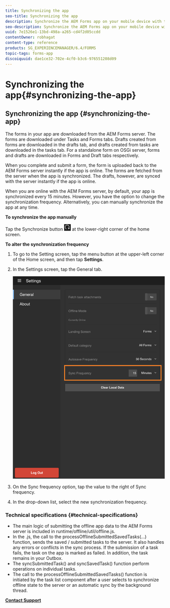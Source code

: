 ```yaml
---
title: Synchronizing the app
seo-title: Synchronizing the app
description: Synchronize the AEM Forms app on your mobile device with the AEM Forms server.
seo-description: Synchronize the AEM Forms app on your mobile device with the AEM Forms server.
uuid: 7e1526e1-13bd-498a-a265-cd4f2d05ccdd
contentOwner: robhagat
content-type: reference
products: SG_EXPERIENCEMANAGER/6.4/FORMS
topic-tags: forms-app
discoiquuid: dae1ce32-702e-4cf0-b3c6-976551208d09
---
```


# Synchronizing the app{#synchronizing-the-app}

## Synchronizing the app {#synchronizing-the-app}

The forms in your app are downloaded from the AEM Forms server. The forms are downloaded under Tasks and Forms tabs. Drafts created from forms are downloaded in the drafts tab, and drafts created from tasks are downloaded in the tasks tab. For a standalone form on OSGi server, forms and drafts are downloaded in Forms and Draft tabs respectively.

When you complete and submit a form, the form is uploaded back to the AEM Forms server instantly if the app is online. The forms are fetched from the server when the app is synchronized. The drafts, however, are synced with the server instantly if the app is online.

When you are online with the AEM Forms server, by default, your app is synchronized every 15 minutes. However, you have the option to change the synchronization frequency. Alternatively, you can manually synchronize the app at any time.

**To synchronize the app manually**

Tap the Synchronize button ![](assets/sync-app.png) at the lower-right corner of the home screen.

**To alter the synchronization frequency**

1. To go to the Setting screen, tap the menu button at the upper-left corner of the Home screen, and then tap **Settings**.
1. In the Settings screen, tap the General tab.

   ![Sync frequency setting in General Settings window](assets/gen-settings-1.png)

1. On the Sync frequency option, tap the value to the right of Sync frequency. 
1. In the drop-down list, select the new synchronization frequency.

### Technical specifications {#technical-specifications}

* The main logic of submitting the offline app data to the AEM Forms server is included in runtime/offline/util/offline.js.
* In the .js, the call to the processOfflineSubmittedSavedTasks(...) function, sends the saved / submitted tasks to the server. It also handles any errors or conflicts in the sync process. If the submission of a task fails, the task on the app is marked as failed. In addition, the task remains in your Outbox.
* The syncSubmittedTask() and syncSavedTask() function perform operations on individual tasks.
* The call to the processOfflineSubmittedSavedTasks() function is initiated by the task list component after a user selects to synchronize offline state to the server or an automatic sync by the background thread.

[**Contact Support**](https://www.adobe.com/account/sign-in.supportportal.html)
